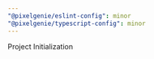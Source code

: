```yaml
---
"@pixelgenie/eslint-config": minor
"@pixelgenie/typescript-config": minor
---
```


Project Initialization
